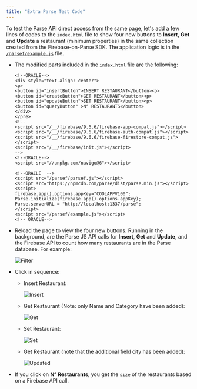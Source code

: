 ```yaml
---
title: "Extra Parse Test Code"
---
```


To test the Parse API direct access from the same page, let's add a few lines of codes to the `index.html` file to show four new buttons to **Insert**, **Get** and **Update** a
restaurant (minimum properties) in the same collection created from the Firebase-on-Parse SDK. The application logic is
in the [`/parsef/example.js`](https://github.com/oracle/microservices-datadriven/blob/main/developer-preview/parsef/example.js) file.

* The modified parts included in the `index.html` file are the following:

    ```
    <!--ORACLE-->
    <div style="text-align: center">
    <p>
    <button id="insertButton">INSERT RESTAURANT</button><p>
    <button id="createButton">GET RESTAURANT</button><p>
    <button id="updateButton">SET RESTAURANT</button><p>
    <button id="queryButton" >N° RESTAURANTS</button>
    </div>
    </pre>
    <!--
    <script src="/__/firebase/9.6.6/firebase-app-compat.js"></script>
    <script src="/__/firebase/9.6.6/firebase-auth-compat.js"></script>
    <script src="/__/firebase/9.6.6/firebase-firestore-compat.js"></script> 
    <script src="/__/firebase/init.js"></script>
    -->
    <!--ORACLE-->
    <script src="//unpkg.com/navigo@6"></script>

    <!--ORACLE  -->
    <script src="/parsef/parsef.js"></script>
    <script src="https://npmcdn.com/parse/dist/parse.min.js"></script> 
    <script>
    firebase.app().options.appKey="COOLAPPV100";
    Parse.initialize(firebase.app().options.appKey);
    Parse.serverURL = "http://localhost:1337/parse";
    </script>
    <script src="/parsef/example.js"></script>
    <!-- ORACLE-->
    ```
* Reload the page to view the four new buttons. Running in the background, are the Parse JS API calls for **Insert**, **Get** and **Update**, and the Firebase API to count how many restaurants are in the Parse database. For example:

    ![Filter](../../buttons.jpg "filter page")
	
* Click in sequence:

    * Insert Restaurant: 

        ![Insert](../../insert.jpg "insert")

    * Get Restaurant (Note: only Name and Category have been added):

        ![Get](../../get.jpg "get")

    * Set Restaurant:

        ![Set](../../set.jpg "set")

    * Get Restaurant (note that the additional field city has been added):

       ![Updated](../../updated.jpg "updated")

* If you click on **N° Restaurants**, you get the `size` of the restaurants based on a Firebase API call.


